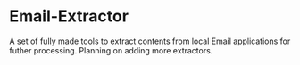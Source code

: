 # Email-Extractor

A set of fully made tools to extract contents from local Email applications for futher processing.
Planning on adding more extractors.
